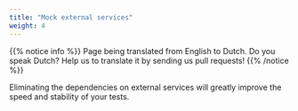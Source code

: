 ```yaml
---
title: "Mock external services"
weight: 4
---
```


{{% notice info %}}
<i class="fas fa-language"></i> Page being translated from 
English to Dutch. Do you speak Dutch? Help us to translate
it by sending us pull requests!
{{% /notice %}}

Eliminating the dependencies on external services will greatly improve
the speed and stability of your tests.